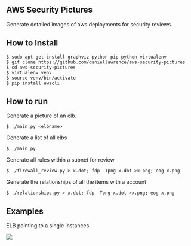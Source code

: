 AWS Security Pictures
---------------------

Generate detailed images of aws deployments for security reviews.

How to Install
--------------

    $ sudo apt-get install graphviz python-pip python-virtualenv
	$ git clone https://github.com/daniellawrence/aws-security-pictures
	$ cd aws-security-pictures
    $ virtualenv venv
	$ source venv/bin/activate
	$ pip install awscli

How to run
----------

Generate a picture of an elb.

	$ ./main.py <elbname>

Generate a list of all elbs

	$ ./main.py

Generate all rules within a subnet for review

	$ ./firewall_review.py > x.dot; fdp -Tpng x.dot >x.png; eog x.png

Generate the relationships of all the items with a account

	$ ./relationships.py > x.dot; fdp -Tpng x.dot >x.png; eog x.png
	
	

Examples
--------

ELB pointing to a single instances.

![](https://raw.githubusercontent.com/daniellawrence/aws-security-pictures/master/examples/simple_example.png)
